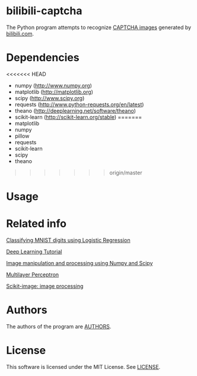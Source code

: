 # bilibili-captcha

The Python program attempts to recognize [CAPTCHA images](http://www.bilibili.com/captcha) generated by [bilibili.com](http://www.bilibili.com/).

# Dependencies

<<<<<<< HEAD
- numpy (http://www.numpy.org)
- matplotlib (http://matplotlib.org)
- scipy (http://www.scipy.org)
- requests (http://www.python-requests.org/en/latest)
- theano (http://deeplearning.net/software/theano)
- scikit-learn (http://scikit-learn.org/stable)
=======
- matplotlib
- numpy 
- pillow
- requests
- scikit-learn
- scipy 
- theano
>>>>>>> origin/master

# Usage



# Related info

[Classifying MNIST digits using Logistic Regression](http://deeplearning.net/tutorial/logreg.html)

[Deep Learning Tutorial](http://deeplearning.net/tutorial/contents.html)

[Image manipulation and processing using Numpy and Scipy](http://scipy-lectures.github.io/advanced/image_processing/)

[Multilayer Perceptron](http://deeplearning.net/tutorial/mlp.html)

[Scikit-image: image processing](http://scipy-lectures.github.io/packages/scikit-image/)

# Authors

The authors of the program are [AUTHORS](AUTHORS).

# License

This software is licensed under the MIT License. See [LICENSE](LICENSE).
